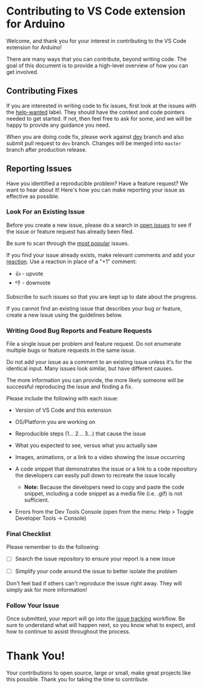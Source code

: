 # Contributing to VS Code extension for Arduino

Welcome, and thank you for your interest in contributing to the VS Code extension for Arduino!

There are many ways that you can contribute, beyond writing code. The goal of this document is to provide a high-level overview of how you can get involved.

## Contributing Fixes

If you are interested in writing code to fix issues, first look at the issues with the [help-wanted](https://github.com/Microsoft/vscode-arduino/issues?q=is%3Aopen+is%3Aissue+label%3A%22help+wanted%22) label. They should have the context and code pointers needed to get started. If not, then feel free to ask for some, and we will be happy to provide any guidance you need.

When you are doing code fix, please work against [dev](https://github.com/microsoft/vscode-arduino/tree/dev)
branch and also submit pull request to `dev` branch.
Changes will be merged into `master` branch after production release.



## Reporting Issues

Have you identified a reproducible problem? Have a feature request? We want to hear about it! Here's how you can make reporting your issue as effective as possible.

### Look For an Existing Issue

Before you create a new issue, please do a search in [open issues](https://github.com/Microsoft/vscode-arduino/issues) to see if the issue or feature request has already been filed.

Be sure to scan through the [most popular](https://github.com/Microsoft/vscode-arduino/issues?q=is%3Aopen+is%3Aissue+sort%3Areactions-%2B1-desc) issues.

If you find your issue already exists, make relevant comments and add your [reaction](https://github.com/blog/2119-add-reactions-to-pull-requests-issues-and-comments). Use a reaction in place of a "+1" comment:

* 👍 - upvote
* 👎 - downvote

Subscribe to such issues so that you are kept up to date about the progress.

If you cannot find an existing issue that describes your bug or feature, create a new issue using the guidelines below.

### Writing Good Bug Reports and Feature Requests

File a single issue per problem and feature request. Do not enumerate multiple bugs or feature requests in the same issue.

Do not add your issue as a comment to an existing issue unless it's for the identical input. Many issues look similar, but have different causes.

The more information you can provide, the more likely someone will be successful reproducing the issue and finding a fix.

Please include the following with each issue:

* Version of VS Code and this extension

* OS/Platform you are working on

* Reproducible steps (1... 2... 3...) that cause the issue

* What you expected to see, versus what you actually saw

* Images, animations, or a link to a video showing the issue occurring

* A code snippet that demonstrates the issue or a link to a code repository the developers can easily pull down to recreate the issue locally

  * **Note:** Because the developers need to copy and paste the code snippet, including a code snippet as a media file (i.e. .gif) is not sufficient.

* Errors from the Dev Tools Console (open from the menu: Help > Toggle Developer Tools -> Console)

### Final Checklist

Please remember to do the following:

* [ ] Search the issue repository to ensure your report is a new issue

* [ ] Simplify your code around the issue to better isolate the problem

Don't feel bad if others can't reproduce the issue right away. They will simply ask for more information!

### Follow Your Issue

Once submitted, your report will go into the [issue tracking](https://github.com/Microsoft/vscode/wiki/Issue-Tracking) workflow. Be sure to understand what will happen next, so you know what to expect, and how to continue to assist throughout the process.

# Thank You!

Your contributions to open source, large or small, make great projects like this possible. Thank you for taking the time to contribute.

